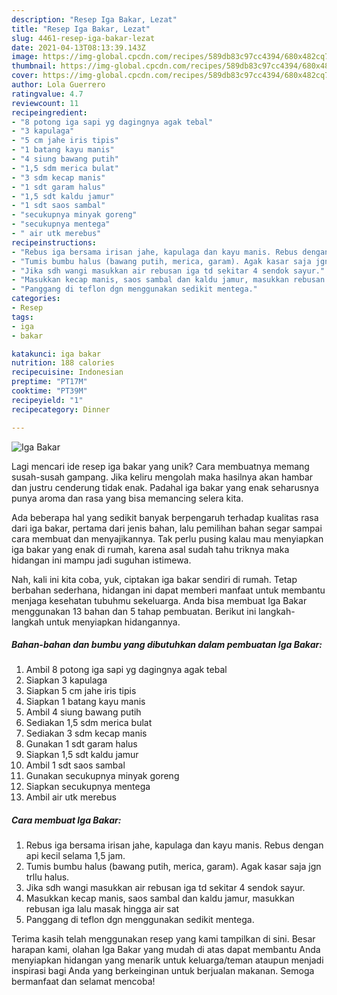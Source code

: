 ```yaml
---
description: "Resep Iga Bakar, Lezat"
title: "Resep Iga Bakar, Lezat"
slug: 4461-resep-iga-bakar-lezat
date: 2021-04-13T08:13:39.143Z
image: https://img-global.cpcdn.com/recipes/589db83c97cc4394/680x482cq70/iga-bakar-foto-resep-utama.jpg
thumbnail: https://img-global.cpcdn.com/recipes/589db83c97cc4394/680x482cq70/iga-bakar-foto-resep-utama.jpg
cover: https://img-global.cpcdn.com/recipes/589db83c97cc4394/680x482cq70/iga-bakar-foto-resep-utama.jpg
author: Lola Guerrero
ratingvalue: 4.7
reviewcount: 11
recipeingredient:
- "8 potong iga sapi yg dagingnya agak tebal"
- "3 kapulaga"
- "5 cm jahe iris tipis"
- "1 batang kayu manis"
- "4 siung bawang putih"
- "1,5 sdm merica bulat"
- "3 sdm kecap manis"
- "1 sdt garam halus"
- "1,5 sdt kaldu jamur"
- "1 sdt saos sambal"
- "secukupnya minyak goreng"
- "secukupnya mentega"
- " air utk merebus"
recipeinstructions:
- "Rebus iga bersama irisan jahe, kapulaga dan kayu manis. Rebus dengan api kecil selama 1,5 jam."
- "Tumis bumbu halus (bawang putih, merica, garam). Agak kasar saja jgn trllu halus."
- "Jika sdh wangi masukkan air rebusan iga td sekitar 4 sendok sayur."
- "Masukkan kecap manis, saos sambal dan kaldu jamur, masukkan rebusan iga lalu masak hingga air sat"
- "Panggang di teflon dgn menggunakan sedikit mentega."
categories:
- Resep
tags:
- iga
- bakar

katakunci: iga bakar 
nutrition: 188 calories
recipecuisine: Indonesian
preptime: "PT17M"
cooktime: "PT39M"
recipeyield: "1"
recipecategory: Dinner

---
```



![Iga Bakar](https://img-global.cpcdn.com/recipes/589db83c97cc4394/680x482cq70/iga-bakar-foto-resep-utama.jpg)

Lagi mencari ide resep iga bakar yang unik? Cara membuatnya memang susah-susah gampang. Jika keliru mengolah maka hasilnya akan hambar dan justru cenderung tidak enak. Padahal iga bakar yang enak seharusnya punya aroma dan rasa yang bisa memancing selera kita.



Ada beberapa hal yang sedikit banyak berpengaruh terhadap kualitas rasa dari iga bakar, pertama dari jenis bahan, lalu pemilihan bahan segar sampai cara membuat dan menyajikannya. Tak perlu pusing kalau mau menyiapkan iga bakar yang enak di rumah, karena asal sudah tahu triknya maka hidangan ini mampu jadi suguhan istimewa.


Nah, kali ini kita coba, yuk, ciptakan iga bakar sendiri di rumah. Tetap berbahan sederhana, hidangan ini dapat memberi manfaat untuk membantu menjaga kesehatan tubuhmu sekeluarga. Anda bisa membuat Iga Bakar menggunakan 13 bahan dan 5 tahap pembuatan. Berikut ini langkah-langkah untuk menyiapkan hidangannya.

<!--inarticleads1-->

##### Bahan-bahan dan bumbu yang dibutuhkan dalam pembuatan Iga Bakar:

1. Ambil 8 potong iga sapi yg dagingnya agak tebal
1. Siapkan 3 kapulaga
1. Siapkan 5 cm jahe iris tipis
1. Siapkan 1 batang kayu manis
1. Ambil 4 siung bawang putih
1. Sediakan 1,5 sdm merica bulat
1. Sediakan 3 sdm kecap manis
1. Gunakan 1 sdt garam halus
1. Siapkan 1,5 sdt kaldu jamur
1. Ambil 1 sdt saos sambal
1. Gunakan secukupnya minyak goreng
1. Siapkan secukupnya mentega
1. Ambil  air utk merebus




<!--inarticleads2-->

##### Cara membuat Iga Bakar:

1. Rebus iga bersama irisan jahe, kapulaga dan kayu manis. Rebus dengan api kecil selama 1,5 jam.
1. Tumis bumbu halus (bawang putih, merica, garam). Agak kasar saja jgn trllu halus.
1. Jika sdh wangi masukkan air rebusan iga td sekitar 4 sendok sayur.
1. Masukkan kecap manis, saos sambal dan kaldu jamur, masukkan rebusan iga lalu masak hingga air sat
1. Panggang di teflon dgn menggunakan sedikit mentega.




Terima kasih telah menggunakan resep yang kami tampilkan di sini. Besar harapan kami, olahan Iga Bakar yang mudah di atas dapat membantu Anda menyiapkan hidangan yang menarik untuk keluarga/teman ataupun menjadi inspirasi bagi Anda yang berkeinginan untuk berjualan makanan. Semoga bermanfaat dan selamat mencoba!
